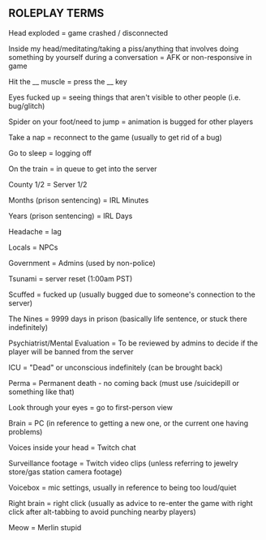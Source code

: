 
## ROLEPLAY TERMS
Head exploded = game crashed / disconnected

Inside my head/meditating/taking a piss/anything that involves doing something by yourself during a conversation = AFK or non-responsive in game

Hit the __ muscle = press the __ key

Eyes fucked up = seeing things that aren't visible to other people (i.e. bug/glitch)

Spider on your foot/need to jump = animation is bugged for other players

Take a nap = reconnect to the game (usually to get rid of a bug)

Go to sleep = logging off

On the train = in queue to get into the server

County 1/2 = Server 1/2

Months (prison sentencing) = IRL Minutes

Years (prison sentencing) = IRL Days

Headache = lag

Locals = NPCs

Government = Admins (used by non-police)

Tsunami = server reset (1:00am PST)

Scuffed = fucked up (usually bugged due to someone's connection to the server)

The Nines = 9999 days in prison (basically life sentence, or stuck there indefinitely)

Psychiatrist/Mental Evaluation = To be reviewed by admins to decide if the player will be banned from the server

ICU = "Dead" or unconscious indefinitely (can be brought back)

Perma = Permanent death - no coming back (must use /suicidepill or something like that)

Look through your eyes = go to first-person view

Brain = PC (in reference to getting a new one, or the current one having problems)

Voices inside your head = Twitch chat

Surveillance footage = Twitch video clips (unless referring to jewelry store/gas station camera footage)

Voicebox = mic settings, usually in reference to being too loud/quiet

Right brain = right click (usually as advice to re-enter the game with right click after alt-tabbing to avoid punching nearby players)

Meow = Merlin stupid